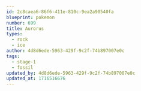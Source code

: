 ```yaml
---
id: 2c8caea6-86f6-411e-810c-9ea2a90540fa
blueprint: pokemon
number: 699
title: Aurorus
types:
  - rock
  - ice
author: 4d8d6ede-5963-429f-9c2f-74b897007e0c
tags:
  - stage-1
  - fossil
updated_by: 4d8d6ede-5963-429f-9c2f-74b897007e0c
updated_at: 1716516676
---
```

